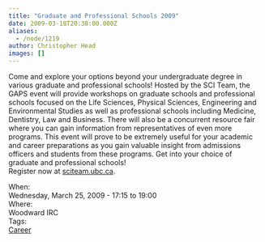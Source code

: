 ```yaml
---
title: "Graduate and Professional Schools 2009"
date: 2009-03-18T20:38:00.000Z
aliases:
  - /node/1219
author: Christopher Head
images: []
---
```


<div class="field field-name-body field-type-text-with-summary field-label-hidden"><div class="field-items"><div class="field-item even"><p>Come and explore your options beyond your undergraduate degree in various graduate and professional schools! Hosted by the SCI Team, the GAPS event will provide workshops on graduate schools and professional schools focused on the Life Sciences, Physical Sciences, Engineering and Environmental Studies as well as professional schools including Medicine, Dentistry, Law and Business. There will also be a concurrent resource fair where you can gain information from representatives of even more programs. This event will prove to be extremely useful for your academic and career preparations as you gain valuable insight from admissions officers and students from these programs. Get into your choice of graduate and professional schools!<br>
Register now at <a href="http://sciteam.ubc.ca/">sciteam.ubc.ca</a>.</p>
</div></div></div><div class="field field-name-field-dates field-type-datetime field-label-above"><div class="field-label">When:&#xA0;</div><div class="field-items"><div class="field-item even"><span class="date-display-single">Wednesday, March 25, 2009 - <span class="date-display-range"><span class="date-display-start">17:15</span> to <span class="date-display-end">19:00</span></span></span></div></div></div><div class="field field-name-field-location field-type-text field-label-above"><div class="field-label">Where:&#xA0;</div><div class="field-items"><div class="field-item even">Woodward IRC</div></div></div>    <footer>
    <div class="field field-name-field-tags field-type-taxonomy-term-reference field-label-above"><div class="field-label">Tags:&#xA0;</div><div class="field-items"><div class="field-item even"><a href="/career">Career</a></div></div></div>      </footer>
